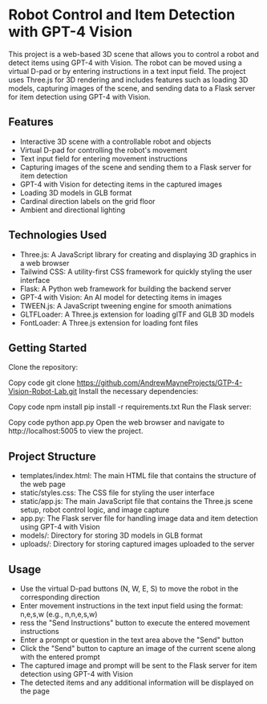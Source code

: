 # Robot Control and Item Detection with GPT-4 Vision
This project is a web-based 3D scene that allows you to control a robot and detect items using GPT-4 with Vision. The robot can be moved using a virtual D-pad or by entering instructions in a text input field. The project uses Three.js for 3D rendering and includes features such as loading 3D models, capturing images of the scene, and sending data to a Flask server for item detection using GPT-4 with Vision.

## Features
- Interactive 3D scene with a controllable robot and objects
- Virtual D-pad for controlling the robot's movement
- Text input field for entering movement instructions
- Capturing images of the scene and sending them to a Flask server for item detection
- GPT-4 with Vision for detecting items in the captured images
- Loading 3D models in GLB format
- Cardinal direction labels on the grid floor
- Ambient and directional lighting

## Technologies Used
- Three.js: A JavaScript library for creating and displaying 3D graphics in a web browser
- Tailwind CSS: A utility-first CSS framework for quickly styling the user interface
- Flask: A Python web framework for building the backend server
- GPT-4 with Vision: An AI model for detecting items in images
- TWEEN.js: A JavaScript tweening engine for smooth animations
- GLTFLoader: A Three.js extension for loading glTF and GLB 3D models
- FontLoader: A Three.js extension for loading font files


## Getting Started
Clone the repository:

Copy code
git clone https://github.com/AndrewMayneProjects/GTP-4-Vision-Robot-Lab.git
Install the necessary dependencies:

Copy code
npm install
pip install -r requirements.txt
Run the Flask server:

Copy code
python app.py
Open the web browser and navigate to http://localhost:5005 to view the project.

## Project Structure
- templates/index.html: The main HTML file that contains the structure of the web page
- static/styles.css: The CSS file for styling the user interface
- static/app.js: The main JavaScript file that contains the Three.js scene setup, robot control logic, and image capture
- app.py: The Flask server file for handling image data and item detection using GPT-4 with Vision
- models/: Directory for storing 3D models in GLB format
- uploads/: Directory for storing captured images uploaded to the server


## Usage
- Use the virtual D-pad buttons (N, W, E, S) to move the robot in the corresponding direction
- Enter movement instructions in the text input field using the format: n,e,s,w (e.g., n,n,e,s,w)
- ress the "Send Instructions" button to execute the entered movement instructions
- Enter a prompt or question in the text area above the "Send" button
- Click the "Send" button to capture an image of the current scene along with the entered prompt
- The captured image and prompt will be sent to the Flask server for item detection using GPT-4 with Vision
- The detected items and any additional information will be displayed on the page